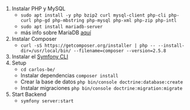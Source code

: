 1. Instalar PHP y MySQL
   * ``sudo apt install -y php bzip2 curl mysql-client php-cli php-curl php-gd php-mbstring php-mysql php-xml php-zip php-intl``
    * ``sudo apt install mariadb-server``
    * más info sobre MaríaDB [aquí](https://www.digitalocean.com/community/tutorials/how-to-install-mariadb-on-ubuntu-20-04) 
2. Instalar Composer
   * ``curl -sS https://getcomposer.org/installer | php -- --install-dir=/usr/local/bin/ --filename=composer --version=2.5.8``
3. Instalar el [Symfony CLI](https://symfony.com/download)
4. Setup
   * ``cd carlos-be/``
   * Instalar dependencias ``composer install``
   * Crear la base de datos ``php bin/console doctrine:database:create``
   * Instalar migraciones ``php bin/console doctrine:migration:migrate``
5. Start Backend
   * ``symfony server:start``
